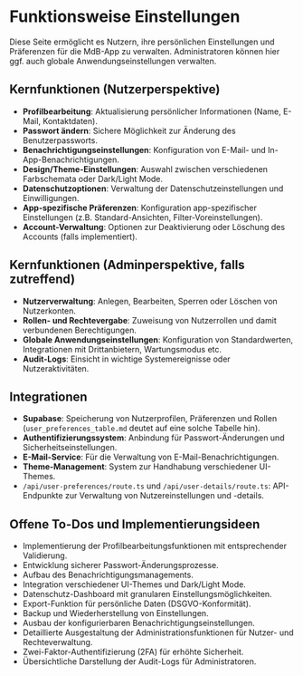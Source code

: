 # Funktionsweise Einstellungen

Diese Seite ermöglicht es Nutzern, ihre persönlichen Einstellungen und Präferenzen für die MdB-App zu verwalten. Administratoren können hier ggf. auch globale Anwendungseinstellungen verwalten.

## Kernfunktionen (Nutzerperspektive)

- **Profilbearbeitung**: Aktualisierung persönlicher Informationen (Name, E-Mail, Kontaktdaten).
- **Passwort ändern**: Sichere Möglichkeit zur Änderung des Benutzerpassworts.
- **Benachrichtigungseinstellungen**: Konfiguration von E-Mail- und In-App-Benachrichtigungen.
- **Design/Theme-Einstellungen**: Auswahl zwischen verschiedenen Farbschemata oder Dark/Light Mode.
- **Datenschutzoptionen**: Verwaltung der Datenschutzeinstellungen und Einwilligungen.
- **App-spezifische Präferenzen**: Konfiguration app-spezifischer Einstellungen (z.B. Standard-Ansichten, Filter-Voreinstellungen).
- **Account-Verwaltung**: Optionen zur Deaktivierung oder Löschung des Accounts (falls implementiert).

## Kernfunktionen (Adminperspektive, falls zutreffend)

- **Nutzerverwaltung**: Anlegen, Bearbeiten, Sperren oder Löschen von Nutzerkonten.
- **Rollen- und Rechtevergabe**: Zuweisung von Nutzerrollen und damit verbundenen Berechtigungen.
- **Globale Anwendungseinstellungen**: Konfiguration von Standardwerten, Integrationen mit Drittanbietern, Wartungsmodus etc.
- **Audit-Logs**: Einsicht in wichtige Systemereignisse oder Nutzeraktivitäten.

## Integrationen

- **Supabase**: Speicherung von Nutzerprofilen, Präferenzen und Rollen (`user_preferences_table.md` deutet auf eine solche Tabelle hin).
- **Authentifizierungssystem**: Anbindung für Passwort-Änderungen und Sicherheitseinstellungen.
- **E-Mail-Service**: Für die Verwaltung von E-Mail-Benachrichtigungen.
- **Theme-Management**: System zur Handhabung verschiedener UI-Themes.
- `/api/user-preferences/route.ts` und `/api/user-details/route.ts`: API-Endpunkte zur Verwaltung von Nutzereinstellungen und -details.

## Offene To-Dos und Implementierungsideen

- Implementierung der Profilbearbeitungsfunktionen mit entsprechender Validierung.
- Entwicklung sicherer Passwort-Änderungsprozesse.
- Aufbau des Benachrichtigungsmanagements.
- Integration verschiedener UI-Themes und Dark/Light Mode.
- Datenschutz-Dashboard mit granularen Einstellungsmöglichkeiten.
- Export-Funktion für persönliche Daten (DSGVO-Konformität).
- Backup und Wiederherstellung von Einstellungen.
- Ausbau der konfigurierbaren Benachrichtigungseinstellungen.
- Detaillierte Ausgestaltung der Administrationsfunktionen für Nutzer- und Rechteverwaltung.
- Zwei-Faktor-Authentifizierung (2FA) für erhöhte Sicherheit.
- Übersichtliche Darstellung der Audit-Logs für Administratoren. 